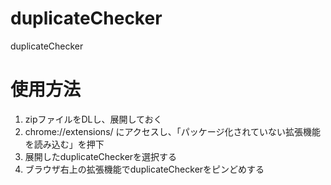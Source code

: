# duplicateChecker
duplicateChecker

# 使用方法

1. zipファイルをDLし、展開しておく
2. chrome://extensions/ にアクセスし、「パッケージ化されていない拡張機能を読み込む」を押下
3. 展開したduplicateCheckerを選択する
4. ブラウザ右上の拡張機能でduplicateCheckerをピンどめする
